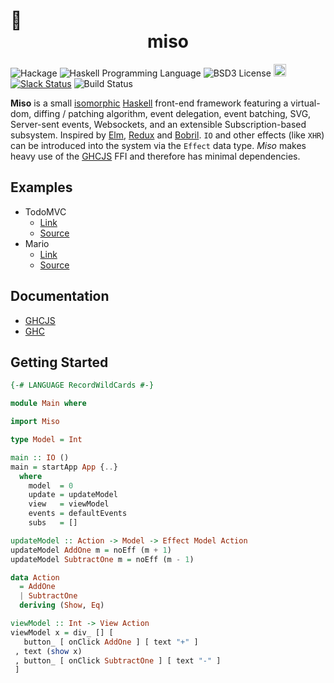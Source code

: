 :ramen: <center>miso</center>
======================
![Hackage](https://img.shields.io/hackage/v/miso.svg)
![Haskell Programming Language](https://img.shields.io/badge/language-Haskell-green.svg)
![BSD3 License](http://img.shields.io/badge/license-BSD3-brightgreen.svg)
<a href="https://www.irccloud.com/invite?channel=%23haskell-miso&amp;hostname=irc.freenode.net&amp;port=6697&amp;ssl=1" target="_blank"><img src="https://img.shields.io/badge/IRC-%23haskell--miso-1e72ff.svg?style=flat"  height="20"></a>
[![Slack Status](https://haskell-miso-slack.herokuapp.com/badge.svg)](https://haskell-miso-slack.herokuapp.com)
![Build Status](https://api.travis-ci.org/dmjio/miso.svg?branch=master)

**Miso** is a small [isomorphic](http://nerds.airbnb.com/isomorphic-javascript-future-web-apps/) [Haskell](https://www.haskell.org/) front-end framework featuring a virtual-dom, diffing / patching algorithm, event delegation, event batching, SVG, Server-sent events, Websockets, and an extensible Subscription-based subsystem. Inspired by [Elm](http://elm-lang.org/), [Redux](http://redux.js.org/) and [Bobril](http://github.com/bobris/bobril). `IO` and other effects (like `XHR`) can be introduced into the system via the `Effect` data type. *Miso* makes heavy use of the [GHCJS](https://github.com/ghcjs/ghcjs) FFI and therefore has minimal dependencies.

## Examples
  - TodoMVC
    - [Link](http://miso-todomvc.bitballoon.com/)
    - [Source](https://github.com/dmjio/miso/blob/master/examples/todo-mvc/Main.hs)
  - Mario
    - [Link](https://s3.amazonaws.com/aws-website-mario-5u38b/index.html)
    - [Source](https://github.com/dmjio/miso/blob/master/examples/mario/Main.hs)

## Documentation
  - [GHCJS](https://d10z4r8eai3cm9.cloudfront.net/)
  - [GHC](https://d1f745wtmyhj66.cloudfront.net/)

## Getting Started
```haskell
{-# LANGUAGE RecordWildCards #-}

module Main where

import Miso

type Model = Int

main :: IO ()
main = startApp App {..}
  where
    model  = 0
    update = updateModel
    view   = viewModel
    events = defaultEvents
    subs   = []

updateModel :: Action -> Model -> Effect Model Action
updateModel AddOne m = noEff (m + 1)
updateModel SubtractOne m = noEff (m - 1)

data Action
  = AddOne
  | SubtractOne
  deriving (Show, Eq)

viewModel :: Int -> View Action
viewModel x = div_ [] [
   button_ [ onClick AddOne ] [ text "+" ]
 , text (show x)
 , button_ [ onClick SubtractOne ] [ text "-" ]
 ]
 ```
